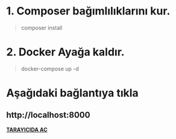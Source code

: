 # 1. Composer bağımlılıklarını kur.
> composer install

# 2. Docker Ayağa kaldır.
> docker-compose up -d 


# Aşağıdaki bağlantıya tıkla
## http://localhost:8000 ##
**[TARAYICIDA AÇ](http://localhost:8000/)**